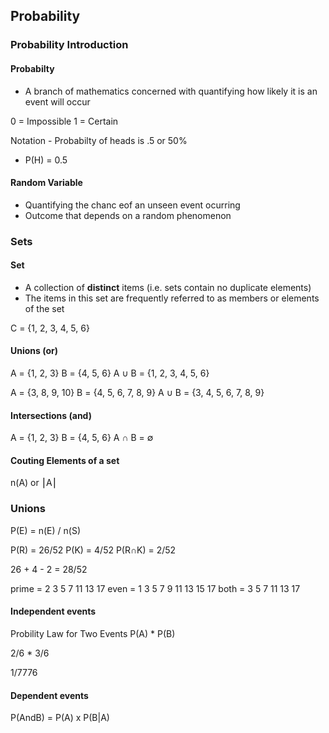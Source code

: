 ## Probability

### Probability Introduction
#### Probabilty
- A branch of mathematics concerned with quantifying how likely it is an event will occur

0 = Impossible
1 = Certain

Notation - Probabilty of heads is .5 or 50%
* P(H) = 0.5


#### Random Variable
- Quantifying the chanc eof an unseen event ocurring
- Outcome that depends on a random phenomenon

### Sets
#### Set
- A collection of **distinct** items (i.e. sets contain no duplicate elements)
- The items in this set are frequently referred to as members or elements of the set

C = {1, 2, 3, 4, 5, 6}

#### Unions (or)
A = {1, 2, 3}    B = {4, 5, 6}
A ∪ B = {1, 2, 3, 4, 5, 6}

A = {3, 8, 9, 10}    B = {4, 5, 6, 7, 8, 9}
A ∪ B = {3, 4, 5, 6, 7, 8, 9}

#### Intersections (and)
A = {1, 2, 3}    B = {4, 5, 6}
A ∩ B = ∅

#### Couting Elements of a set
n(A) or ⎮A⎮


### Unions
P(E) = n(E) / n(S)

P(R) = 26/52
P(K) = 4/52
P(R∩K) = 2/52

26 + 4 - 2 = 28/52

prime = 2 3 5 7 11 13 17
even = 1 3 5 7 9 11 13 15 17
both = 3 5 7 11 13 17

#### Independent events
Probility Law for Two Events
P(A) * P(B)

2/6 * 3/6

1/7776 

#### Dependent events
P(AndB) = P(A) x P(B|A)

